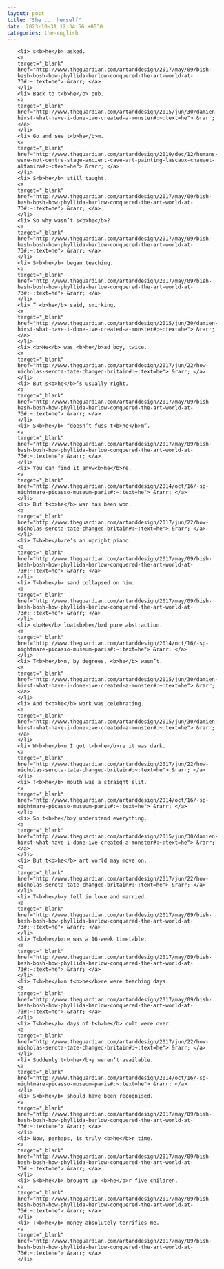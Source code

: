 ```yaml
---
layout: post
title: "She ... herself"
date: 2023-10-31 12:34:56 +0530
categories: the-english
---
```

<ol>

    <li> s<b>he</b> asked.
    <a 
    target="_blank" 
    href="http://www.theguardian.com/artanddesign/2017/may/09/bish-bash-bosh-how-phyllida-barlow-conquered-the-art-world-at-73#:~:text=he"> &rarr; </a>
    </li>
    <li> Back to t<b>he</b> pub.
    <a 
    target="_blank" 
    href="http://www.theguardian.com/artanddesign/2015/jun/30/damien-hirst-what-have-i-done-ive-created-a-monster#:~:text=he"> &rarr; </a>
    </li>
    <li> Go and see t<b>he</b>m.
    <a 
    target="_blank" 
    href="http://www.theguardian.com/artanddesign/2019/dec/12/humans-were-not-centre-stage-ancient-cave-art-painting-lascaux-chauvet-altamira#:~:text=he"> &rarr; </a>
    </li>
    <li> S<b>he</b> still taught.
    <a 
    target="_blank" 
    href="http://www.theguardian.com/artanddesign/2017/may/09/bish-bash-bosh-how-phyllida-barlow-conquered-the-art-world-at-73#:~:text=he"> &rarr; </a>
    </li>
    <li> So why wasn’t s<b>he</b>?
    <a 
    target="_blank" 
    href="http://www.theguardian.com/artanddesign/2017/may/09/bish-bash-bosh-how-phyllida-barlow-conquered-the-art-world-at-73#:~:text=he"> &rarr; </a>
    </li>
    <li> S<b>he</b> began teaching.
    <a 
    target="_blank" 
    href="http://www.theguardian.com/artanddesign/2017/may/09/bish-bash-bosh-how-phyllida-barlow-conquered-the-art-world-at-73#:~:text=he"> &rarr; </a>
    </li>
    <li> ” <b>he</b> said, smirking.
    <a 
    target="_blank" 
    href="http://www.theguardian.com/artanddesign/2015/jun/30/damien-hirst-what-have-i-done-ive-created-a-monster#:~:text=he"> &rarr; </a>
    </li>
    <li> <b>He</b> was <b>he</b>ad boy, twice.
    <a 
    target="_blank" 
    href="http://www.theguardian.com/artanddesign/2017/jun/22/how-nicholas-serota-tate-changed-britain#:~:text=he"> &rarr; </a>
    </li>
    <li> But s<b>he</b>’s usually right.
    <a 
    target="_blank" 
    href="http://www.theguardian.com/artanddesign/2017/may/09/bish-bash-bosh-how-phyllida-barlow-conquered-the-art-world-at-73#:~:text=he"> &rarr; </a>
    </li>
    <li> S<b>he</b> “doesn’t fuss t<b>he</b>m”.
    <a 
    target="_blank" 
    href="http://www.theguardian.com/artanddesign/2017/may/09/bish-bash-bosh-how-phyllida-barlow-conquered-the-art-world-at-73#:~:text=he"> &rarr; </a>
    </li>
    <li> You can find it anyw<b>he</b>re.
    <a 
    target="_blank" 
    href="http://www.theguardian.com/artanddesign/2014/oct/16/-sp-nightmare-picasso-museum-paris#:~:text=he"> &rarr; </a>
    </li>
    <li> But t<b>he</b> war has been won.
    <a 
    target="_blank" 
    href="http://www.theguardian.com/artanddesign/2017/jun/22/how-nicholas-serota-tate-changed-britain#:~:text=he"> &rarr; </a>
    </li>
    <li> T<b>he</b>re’s an upright piano.
    <a 
    target="_blank" 
    href="http://www.theguardian.com/artanddesign/2017/may/09/bish-bash-bosh-how-phyllida-barlow-conquered-the-art-world-at-73#:~:text=he"> &rarr; </a>
    </li>
    <li> T<b>he</b> sand collapsed on him.
    <a 
    target="_blank" 
    href="http://www.theguardian.com/artanddesign/2017/may/09/bish-bash-bosh-how-phyllida-barlow-conquered-the-art-world-at-73#:~:text=he"> &rarr; </a>
    </li>
    <li> <b>He</b> loat<b>he</b>d pure abstraction.
    <a 
    target="_blank" 
    href="http://www.theguardian.com/artanddesign/2014/oct/16/-sp-nightmare-picasso-museum-paris#:~:text=he"> &rarr; </a>
    </li>
    <li> T<b>he</b>n, by degrees, <b>he</b> wasn’t.
    <a 
    target="_blank" 
    href="http://www.theguardian.com/artanddesign/2015/jun/30/damien-hirst-what-have-i-done-ive-created-a-monster#:~:text=he"> &rarr; </a>
    </li>
    <li> And t<b>he</b> work was celebrating.
    <a 
    target="_blank" 
    href="http://www.theguardian.com/artanddesign/2015/jun/30/damien-hirst-what-have-i-done-ive-created-a-monster#:~:text=he"> &rarr; </a>
    </li>
    <li> W<b>he</b>n I got t<b>he</b>re it was dark.
    <a 
    target="_blank" 
    href="http://www.theguardian.com/artanddesign/2017/jun/22/how-nicholas-serota-tate-changed-britain#:~:text=he"> &rarr; </a>
    </li>
    <li> T<b>he</b> mouth was a straight slit.
    <a 
    target="_blank" 
    href="http://www.theguardian.com/artanddesign/2014/oct/16/-sp-nightmare-picasso-museum-paris#:~:text=he"> &rarr; </a>
    </li>
    <li> So t<b>he</b>y understand everything.
    <a 
    target="_blank" 
    href="http://www.theguardian.com/artanddesign/2015/jun/30/damien-hirst-what-have-i-done-ive-created-a-monster#:~:text=he"> &rarr; </a>
    </li>
    <li> But t<b>he</b> art world may move on.
    <a 
    target="_blank" 
    href="http://www.theguardian.com/artanddesign/2017/jun/22/how-nicholas-serota-tate-changed-britain#:~:text=he"> &rarr; </a>
    </li>
    <li> T<b>he</b>y fell in love and married.
    <a 
    target="_blank" 
    href="http://www.theguardian.com/artanddesign/2017/may/09/bish-bash-bosh-how-phyllida-barlow-conquered-the-art-world-at-73#:~:text=he"> &rarr; </a>
    </li>
    <li> T<b>he</b>re was a 16-week timetable.
    <a 
    target="_blank" 
    href="http://www.theguardian.com/artanddesign/2017/may/09/bish-bash-bosh-how-phyllida-barlow-conquered-the-art-world-at-73#:~:text=he"> &rarr; </a>
    </li>
    <li> T<b>he</b>n t<b>he</b>re were teaching days.
    <a 
    target="_blank" 
    href="http://www.theguardian.com/artanddesign/2017/may/09/bish-bash-bosh-how-phyllida-barlow-conquered-the-art-world-at-73#:~:text=he"> &rarr; </a>
    </li>
    <li> T<b>he</b> days of t<b>he</b> cult were over.
    <a 
    target="_blank" 
    href="http://www.theguardian.com/artanddesign/2017/jun/22/how-nicholas-serota-tate-changed-britain#:~:text=he"> &rarr; </a>
    </li>
    <li> Suddenly t<b>he</b>y weren’t available.
    <a 
    target="_blank" 
    href="http://www.theguardian.com/artanddesign/2014/oct/16/-sp-nightmare-picasso-museum-paris#:~:text=he"> &rarr; </a>
    </li>
    <li> S<b>he</b> should have been recognised.
    <a 
    target="_blank" 
    href="http://www.theguardian.com/artanddesign/2017/may/09/bish-bash-bosh-how-phyllida-barlow-conquered-the-art-world-at-73#:~:text=he"> &rarr; </a>
    </li>
    <li> Now, perhaps, is truly <b>he</b>r time.
    <a 
    target="_blank" 
    href="http://www.theguardian.com/artanddesign/2017/may/09/bish-bash-bosh-how-phyllida-barlow-conquered-the-art-world-at-73#:~:text=he"> &rarr; </a>
    </li>
    <li> S<b>he</b> brought up <b>he</b>r five children.
    <a 
    target="_blank" 
    href="http://www.theguardian.com/artanddesign/2017/may/09/bish-bash-bosh-how-phyllida-barlow-conquered-the-art-world-at-73#:~:text=he"> &rarr; </a>
    </li>
    <li> T<b>he</b> money absolutely terrifies me.
    <a 
    target="_blank" 
    href="http://www.theguardian.com/artanddesign/2017/may/09/bish-bash-bosh-how-phyllida-barlow-conquered-the-art-world-at-73#:~:text=he"> &rarr; </a>
    </li>